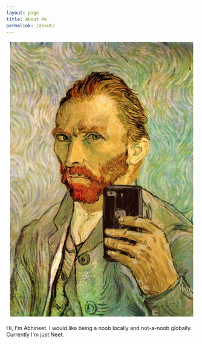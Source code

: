 ```yaml
---
layout: page
title: About Me
permalink: /about/
---
```


<img src="../images/logo.jpg" style="display: inline-block">


Hi, I'm Abhineet. I would like being a noob locally and not-a-noob globally. Currently I'm just Neet.
